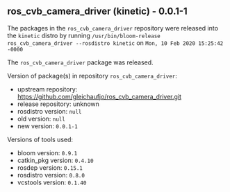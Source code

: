 ## ros_cvb_camera_driver (kinetic) - 0.0.1-1

The packages in the `ros_cvb_camera_driver` repository were released into the `kinetic` distro by running `/usr/bin/bloom-release ros_cvb_camera_driver --rosdistro kinetic` on `Mon, 10 Feb 2020 15:25:42 -0000`

The `ros_cvb_camera_driver` package was released.

Version of package(s) in repository `ros_cvb_camera_driver`:

- upstream repository: https://github.com/gleichaufjo/ros_cvb_camera_driver.git
- release repository: unknown
- rosdistro version: `null`
- old version: `null`
- new version: `0.0.1-1`

Versions of tools used:

- bloom version: `0.9.1`
- catkin_pkg version: `0.4.10`
- rosdep version: `0.15.1`
- rosdistro version: `0.8.0`
- vcstools version: `0.1.40`


